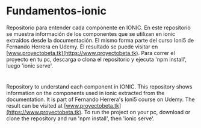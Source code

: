 # Fundamentos-ionic
Repositorio para entender cada componente en IONIC.
En este repositorio se muestra información de los componentes que se utilizan en ionic extraídos desde la documentación. 
El mismo forma parte del curso Ioni5 de Fernando Herrera en Udemy.
El resultado se puede visitar en [www.proyectobeta.tk](https://www.proyectobeta.tk).
Para correr el proyecto en tu pc, descarga o clona el repositorio y ejecuta 'npm install', luego 'ionic serve'.





#
Repository to understand each component in IONIC.
This repository shows information on the components used in ionic extracted from the documentation.
It is part of Fernando Herrera's Ioni5 course on Udemy.
The result can be visited at [www.proyectobeta.tk](https://www.proyectobeta.tk).
To run the project on your pc, download or clone the repository and run 'npm install', then 'ionic serve'.
